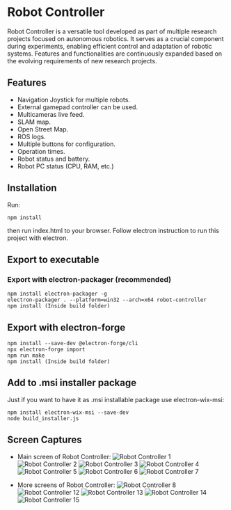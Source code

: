 # Robot Controller

Robot Controller is a versatile tool developed as part of multiple research projects focused on autonomous robotics. It serves as a crucial component during experiments, enabling efficient control and adaptation of robotic systems. Features and functionalities are continuously expanded based on the evolving requirements of new research projects.

## Features

* Navigation Joystick for multiple robots.
* External gamepad controller can be used.
* Multicameras live feed.
* SLAM map.
* Open Street Map.
* ROS logs.
* Multiple buttons for configuration.
* Operation times.
* Robot status and battery.
* Robot PC status (CPU, RAM, etc.)

## Installation

Run:

```
npm install
```

then run index.html to your browser.
Follow electron instruction to run this project with electron.

## Export to executable

### Export with electron-packager (recommended)

```
npm install electron-packager -g
electron-packager . --platform=win32 --arch=x64 robot-controller
npm install (Inside build folder)
```

## Export with electron-forge

```
npm install --save-dev @electron-forge/cli
npx electron-forge import
npm run make
npm install (Inside build folder)
```

## Add to .msi installer package

Just if you want to have it as .msi installable package use electron-wix-msi:

```
npm install electron-wix-msi --save-dev
node build_installer.js
```

## Screen Captures

* Main screen of Robot Controller:
![Robot Controller 1](../screen-captures/controller/1.png)
![Robot Controller 2](../screen-captures/controller/20.png)
![Robot Controller 3](../screen-captures/controller/21.png)
![Robot Controller 4](../screen-captures/controller/22.png)
![Robot Controller 5](../screen-captures/controller/31.png)
![Robot Controller 6](../screen-captures/controller/32.png)
![Robot Controller 7](../screen-captures/controller/33.png)

* More screens of Robot Controller:
![Robot Controller 8](../screen-captures/controller/5.png)
![Robot Controller 12](../screen-captures/controller/15.png)
![Robot Controller 13](../screen-captures/controller/16.png)
![Robot Controller 14](../screen-captures/controller/17.png)
![Robot Controller 15](../screen-captures/controller/34.jpg)